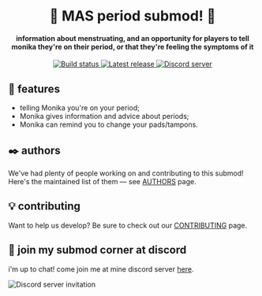 <h1 align="center">🦞 MAS period submod! 🦞</h1>
<h4 align="center">information about menstruating, and an opportunity for players to tell monika they're on their period, or that they're feeling the symptoms of it</h3>
<p align="center">
  <a href="https://github.com/my-otter-self/MAS_period/actions/workflows/check.yml">
    <img alt="Build status" src="https://img.shields.io/github/workflow/status/my-otter-self/MAS_period/Run%20checks%20on%20push">
  </a>
  <a href="https://github.com/my-otter-self/MAS_period/releases/latest">
    <img alt="Latest release" src="https://img.shields.io/github/v/release/my-otter-self/MAS_period">
  </a>
  <a href="https://mon.icu/discord">
    <img alt="Discord server" src="https://discordapp.com/api/guilds/970747033071804426/widget.png?style=shield">
  </a>
</p>

## 🌟 features 
  
  * telling Monika you're on your period;
  * Monika gives information and advice about periods;
  * Monika can remind you to change your pads/tampons.

## ✒️ authors

We've had plenty of people working on and contributing to this submod! Here's the maintained list of them — see [AUTHORS](AUTHORS.md) page.

## 💡 contributing

Want to help us develop? Be sure to check out our [CONTRIBUTING](CONTRIBUTING.md) page.

## 💬 join my submod corner at discord

i'm up to chat! come join me at mine discord server [here](https://mon.icu/discord).

![Discord server invitation](https://discordapp.com/api/guilds/970747033071804426/widget.png?style=banner3)
